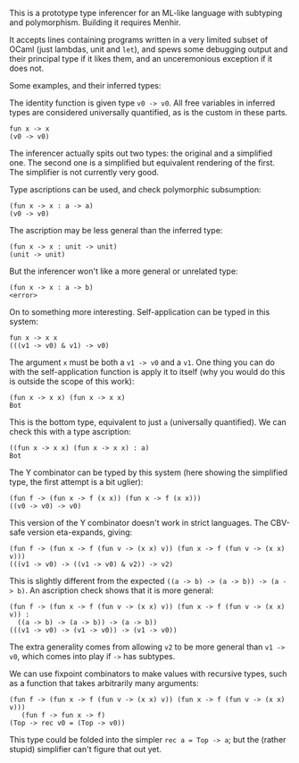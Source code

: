 This is a prototype type inferencer for an ML-like language with
subtyping and polymorphism. Building it requires Menhir.

It accepts lines containing programs written in a very limited subset
of OCaml (just lambdas, unit and `let`), and spews some debugging
output and their principal type if it likes them, and an unceremonious
exception if it does not.

Some examples, and their inferred types:

The identity function is given type `v0 -> v0`. All free variables in
inferred types are considered universally quantified, as is the
custom in these parts.

    fun x -> x
    (v0 -> v0)

The inferencer actually spits out two types: the original and a
simplified one. The second one is a simplified but equivalent
rendering of the first. The simplifier is not currently very good.

Type ascriptions can be used, and check polymorphic subsumption:

    (fun x -> x : a -> a)
    (v0 -> v0)

The ascription may be less general than the inferred type:

    (fun x -> x : unit -> unit)
    (unit -> unit)

But the inferencer won't like a more general or unrelated type:

    (fun x -> x : a -> b)
    <error>

On to something more interesting. Self-application can be typed in
this system:

    fun x -> x x
    (((v1 -> v0) & v1) -> v0)

The argument `x` must be both a `v1 -> v0` and a `v1`. One thing you
can do with the self-application function is apply it to itself (why
you would do this is outside the scope of this work):

    (fun x -> x x) (fun x -> x x)
    Bot

This is the bottom type, equivalent to just `a` (universally
quantified). We can check this with a type ascription:

    ((fun x -> x x) (fun x -> x x) : a)
    Bot

The Y combinator can be typed by this system (here showing the
simplified type, the first attempt is a bit uglier):

    (fun f -> (fun x -> f (x x)) (fun x -> f (x x)))
    ((v0 -> v0) -> v0)

This version of the Y combinator doesn't work in strict languages. The
CBV-safe version eta-expands, giving:

    (fun f -> (fun x -> f (fun v -> (x x) v)) (fun x -> f (fun v -> (x x) v)))
    (((v1 -> v0) -> ((v1 -> v0) & v2)) -> v2)

This is slightly different from the expected `((a -> b) -> (a -> b))
-> (a -> b)`. An ascription check shows that it is more general:

    (fun f -> (fun x -> f (fun v -> (x x) v)) (fun x -> f (fun v -> (x x) v)) :
      ((a -> b) -> (a -> b)) -> (a -> b))
    (((v1 -> v0) -> (v1 -> v0)) -> (v1 -> v0))

The extra generality comes from allowing `v2` to be more general than
`v1 -> v0`, which comes into play if `->` has subtypes.

We can use fixpoint combinators to make values with recursive types,
such as a function that takes arbitrarily many arguments:

    (fun f -> (fun x -> f (fun v -> (x x) v)) (fun x -> f (fun v -> (x x) v))) 
       (fun f -> fun x -> f)
    (Top -> rec v0 = (Top -> v0))

This type could be folded into the simpler `rec a = Top -> a`; but the
(rather stupid) simplifier can't figure that out yet.
